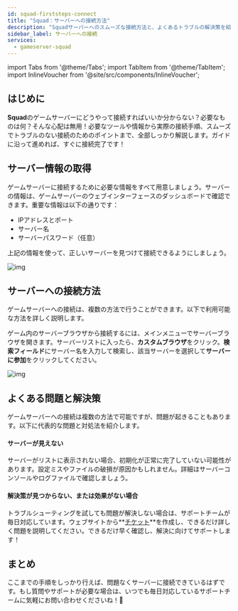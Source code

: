 ```yaml
---
id: squad-firststeps-connect
title: "Squad：サーバーへの接続方法"
description: "Squadサーバーへのスムーズな接続方法と、よくあるトラブルの解決策を紹介 → 今すぐチェック！"
sidebar_label: サーバーへの接続
services:
  - gameserver-squad
---
```


import Tabs from '@theme/Tabs';
import TabItem from '@theme/TabItem';
import InlineVoucher from '@site/src/components/InlineVoucher';


## はじめに
**Squad**のゲームサーバーにどうやって接続すればいいか分からない？必要なものは何？そんな心配は無用！必要なツールや情報から実際の接続手順、スムーズでトラブルのない接続のためのポイントまで、全部しっかり解説します。ガイドに沿って進めれば、すぐに接続完了です！

<InlineVoucher />



## サーバー情報の取得


ゲームサーバーに接続するために必要な情報をすべて用意しましょう。サーバーの情報は、ゲームサーバーのウェブインターフェースのダッシュボードで確認できます。重要な情報は以下の通りです：

- IPアドレスとポート
- サーバー名
- サーバーパスワード（任意）


上記の情報を使って、正しいサーバーを見つけて接続できるようにしましょう。

![img](https://screensaver01.zap-hosting.com/index.php/s/PNSx8zdbtc2BxgY/preview)

## サーバーへの接続方法


ゲームサーバーへの接続は、複数の方法で行うことができます。以下で利用可能な方法を詳しく説明します。

<Tabs>
    <TabItem value="connect_solution_server_browser_ingame" label="ゲーム内サーバーブラウザ" default>

ゲーム内のサーバーブラウザから接続するには、メインメニューでサーバーブラウザを開きます。サーバーリストに入ったら、**カスタムブラウザ**をクリック。**検索フィールド**にサーバー名を入力して検索し、該当サーバーを選択して**サーバーに参加**をクリックしてください。

![img](https://screensaver01.zap-hosting.com/index.php/s/JcQfbLYT4gSc2H4/download)

</TabItem>


</Tabs>



## よくある問題と解決策


ゲームサーバーへの接続は複数の方法で可能ですが、問題が起きることもあります。以下に代表的な問題と対処法を紹介します。

#### サーバーが見えない


サーバーがリストに表示されない場合、初期化が正常に完了していない可能性があります。設定ミスやファイルの破損が原因かもしれません。詳細はサーバーコンソールやログファイルで確認しましょう。



#### 解決策が見つからない、または効果がない場合


トラブルシューティングを試しても問題が解決しない場合は、サポートチームが毎日対応しています。ウェブサイトから**[チケット](https://zap-hosting.com/en/customer/support/)**を作成し、できるだけ詳しく問題を説明してください。できるだけ早く確認し、解決に向けてサポートします！



## まとめ

ここまでの手順をしっかり行えば、問題なくサーバーに接続できているはずです。もし質問やサポートが必要な場合は、いつでも毎日対応しているサポートチームに気軽にお問い合わせくださいね！🙂




<InlineVoucher />